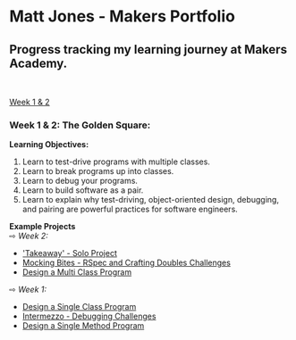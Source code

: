 # Matt Jones - Makers Portfolio

## Progress tracking my learning journey at Makers Academy.
<br>

[Week 1 & 2](#week-1--2-the-golden-square)

### Week 1 & 2: The Golden Square:
**Learning Objectives:**
1. Learn to test-drive programs with multiple classes.
2. Learn to break programs up into classes.
3. Learn to debug your programs.
4. Learn to build software as a pair.
5. Learn to explain why test-driving, object-oriented design, debugging, and pairing are powerful practices for software engineers.

**Example Projects**<br>
⇨ _Week 2:_
* ['Takeaway' - Solo Project](https://github.com/Matt-J-Jones/Takeaway-Project)<br>
* [Mocking Bites - RSpec and Crafting Doubles Challenges](https://github.com/Matt-J-Jones/mocking-bites)<br>
* [Design a Multi Class Program](https://github.com/Matt-J-Jones/design-a-multi-class-program)<br>

⇨ _Week 1:_
* [Design a Single Class Program](https://github.com/Matt-J-Jones/design-a-single-class-program)<br>
* [Intermezzo - Debugging Challenges](https://github.com/Matt-J-Jones/Intermezzo)<br>
* [Design a Single Method Program](https://github.com/Matt-J-Jones/golden-square-challenges)<br>
